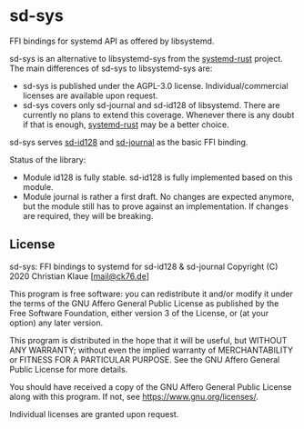 # sd-sys

FFI bindings for systemd API as offered by libsystemd.

sd-sys is an alternative to libsystemd-sys from the [systemd-rust](https://github.com/jmesmon/rust-systemd) project. The main differences of sd-sys to libsystemd-sys are:

- sd-sys is published under the AGPL-3.0 license. Individual/commercial licenses are available upon request.
- sd-sys covers only sd-journal and sd-id128 of libsystemd. There are currently no plans to extend this coverage. Whenever there is any doubt if that is enough, [systemd-rust](https://github.com/jmesmon/rust-systemd) may be a better choice.

sd-sys serves [sd-id128](https://gitlab.com/systemd.rs/sd-id128) and [sd-journal](https://gitlab.com/systemd.rs/sd-journal) as the basic FFI binding.

Status of the library:

- Module id128 is fully stable. sd-id128 is fully implemented based on this module.
- Module journal is rather a first draft. No changes are expected anymore, but the module still has to prove against an implementation. If changes are required, they will be breaking.



## License

sd-sys: FFI bindings to systemd for sd-id128 & sd-journal
Copyright (C) 2020 Christian Klaue [mail@ck76.de]

This program is free software: you can redistribute it and/or modify
it under the terms of the GNU Affero General Public License as published by
the Free Software Foundation, either version 3 of the License, or
(at your option) any later version.

This program is distributed in the hope that it will be useful,
but WITHOUT ANY WARRANTY; without even the implied warranty of
MERCHANTABILITY or FITNESS FOR A PARTICULAR PURPOSE.  See the
GNU Affero General Public License for more details.

You should have received a copy of the GNU Affero General Public License
along with this program.  If not, see <https://www.gnu.org/licenses/>.

Individual licenses are granted upon request.
